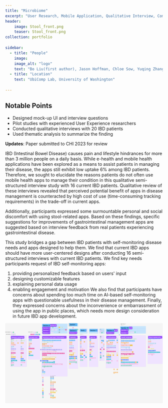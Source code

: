 ```yaml
---
title: "Microbiome"
excerpt: "User Research, Mobile Application, Qualitative Interview, Computer Vision, ML"
header: 
    image: Stool_front.png
    teaser: Stool_front.png
collection: portfolio

sidebar:
  - title: "People"
    image: 
    image_alt: "logo"
    text: "Bo Liu(first author), Jason Hoffman, Chloe Sow, Yuqing Zhang, Shwetak Patel"
  - title: "Location"
    text: "UbiComp Lab, University of Washington"

---
```


## Notable Points

+ Designed mock-up UI and interview questions
+ Pilot studies with experienced User Experience researchers 
+ Conducted qualitative interviews with 20 IBD patients 
+ Used thematic analysis to summarize the finding 

**Updates**: Paper submitted to CHI 2023 for review

IBD (Intestinal Bowel Disease) causes pain and lifestyle hindrances for more than 3 million people on a daily basis. While e-health and mobile health applications have been explored as a means to assist patients in managing their disease, the apps still exhibit low uptake 6% among IBD patients. Therefore, we sought to elucidate the reasons patients do not often use mobile health apps to manage their condition in this qualitative semi-structured interview study with 16 current IBD patients. Qualitative review of these interviews revealed that perceived potential benefit of apps in disease management is counteracted by high cost of use (time-consuming tracking requirements) in the trade-off in current apps.  

Additionally, participants expressed some surmountable personal and social discomfort with using stool-related apps.
Based on these findings, specific suggestions for improvements of gastrointestinal management apps are suggested based on interview feedback from real patients experiencing gastrointestinal disease.

This study bridges a gap between IBD patients with self-monitoring disease needs and apps designed to help them. We
find that current IBD apps should have more user-centered designs after conducting 16 semi-structured interviews
with current IBD patients. We find key needs participants request of IBD self-monitoring apps: 
1.  providing personalized feedback based on users' input
2.  designing customizable features
3.  explaining personal data usage
4.  enabling engagement and motivation 
We also find that participants have concerns about spending too much time on AI-based self-monitoring apps with questionable usefulness in their disease management. Finally, they expressed concerns about the inconvenience or embarrassment of using the app in public places, which needs more design consideration in future IBD app development.
<img src='/images/Stool_1.png'>
